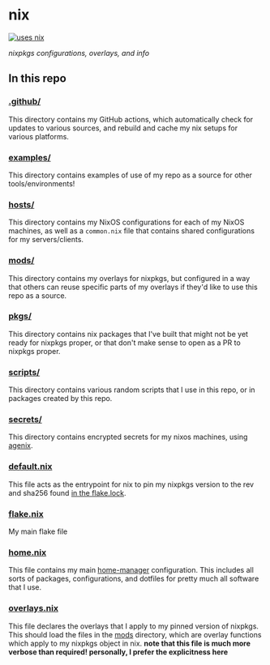 # nix

[![uses nix](https://img.shields.io/badge/uses-nix-%237EBAE4)](https://nixos.org/)

_nixpkgs configurations, overlays, and info_

## In this repo

### [.github/](./.github/)

This directory contains my GitHub actions, which automatically check for updates to various sources, and rebuild and cache my nix setups for various platforms.

### [examples/](./examples/)

This directory contains examples of use of my repo as a source for other tools/environments!

### [hosts/](./hosts/)

This directory contains my NixOS configurations for each of my NixOS machines, as well as a `common.nix` file that contains shared configurations for my servers/clients.

### [mods/](./mods/)

This directory contains my overlays for nixpkgs, but configured in a way that others can reuse specific parts of my overlays if they'd like to use this repo as a source.

### [pkgs/](./pkgs/)

This directory contains nix packages that I've built that might not be yet ready for nixpkgs proper, or that don't make sense to open as a PR to nixpkgs proper.

### [scripts/](./scripts/)

This directory contains various random scripts that I use in this repo, or in packages created by this repo.

### [secrets/](./secrets/)

This directory contains encrypted secrets for my nixos machines, using [agenix](https://github.com/ryantm/agenix).

### [default.nix](./default.nix)

This file acts as the entrypoint for nix to pin my nixpkgs version to the rev and sha256 found [in the flake.lock](./flake.lock).

### [flake.nix](./flake.nix)

My main flake file

### [home.nix](./home.nix)

This file contains my main [home-manager](https://github.com/nix-community/home-manager) configuration. This includes all sorts of packages, configurations, and dotfiles for pretty much all software that I use.

### [overlays.nix](./overlays.nix)

This file declares the overlays that I apply to my pinned version of nixpkgs. This should load the files in the [mods](./mods/) directory, which are overlay functions which apply to my nixpkgs object in nix. **note that this file is much more verbose than required! personally, I prefer the explicitness here**
